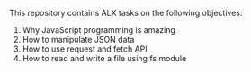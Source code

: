 This repository contains ALX tasks on the following objectives:
1. Why JavaScript programming is amazing
2. How to manipulate JSON data
3. How to use request and fetch API
4. How to read and write a file using fs module
